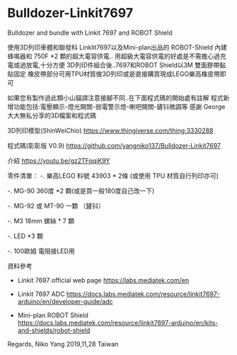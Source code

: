 # Bulldozer-Linkit7697
Bulldozer and bundle with Linkit 7697 and ROBOT Shield 

使用3D列印車體和聯發科 Linklit7697以及Mini-plan出品的 ROBOT-Shield 
內建蜂鳴器和 750F *2 顆的超大電容供電..
用超級大電容供電的好處是不需擔心過充電或過放電,十分方便
3D列印件組合後..7697和ROBOT Shield以3M 雙面膠帶黏貼固定
橡皮帶部分可用TPU材質做3D列印或是直接購買現成LEGO樂高橡皮帶即可

如果您有製作過此類小山貓請注意接腳不同..在下面程式碼的開始處有註解
程式新增功能包括:電壓顯示-燈光開關-弱電警示燈-喇吧開關-鏟钭微調等
感謝 George大大無私分享的3D檔案和程式碼

3D列印模型(ShinWeiChio) https://www.thingiverse.com/thing:3330288 

程式碼(彰彰版 V0.9) https://github.com/yangniko137/Bulldozer-Linkit7697 

介紹 https://youtu.be/gz2TFqqiK9Y 

零件清單：
-. 樂高LEGO 料號 43903 * 2條 (或使用 TPU 材質自行列印亦可) 

-. MG-90 360度 *2 顆(或是買一般180度自己改一下) 

-. MG-92 或 MT-90 一顆 （鏟钭） 

-. M3 18mm 螺絲 * 7 顆 

-. LED *3 顆 

-. 100歐姆 電阻接LED用 


資料參考
- Linkit 7697 official web page https://labs.mediatek.com/en

- Linkit 7697 ADC https://docs.labs.mediatek.com/resource/linkit7697-arduino/en/developer-guide/adc

- Mini-plan ROBOT Shield https://docs.labs.mediatek.com/resource/linkit7697-arduino/en/kits-and-shields/robot-shield

Regards,
Niko Yang 2019,11,28 Taiwan 
